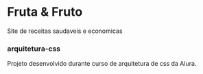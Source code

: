# Fruta & Fruto
Site de receitas saudaveis e economicas
### arquitetura-css
Projeto desenvolvido durante curso de arquitetura de css da Alura. 
